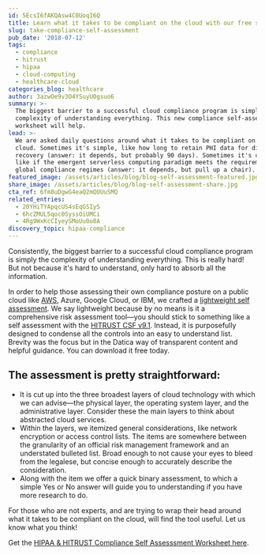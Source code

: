 ```yaml
---
id: 5EcsI6fAKQAsw4C0UoqI6Q
title: Learn what it takes to be compliant on the cloud with our free self assessment
slug: take-compliance-self-assessment
pub_date: '2018-07-12'
tags:
  - compliance
  - hitrust
  - hipaa
  - cloud-computing
  - healthcare-cloud
categories_blog: healthcare
author: 3azwOe9v3O4YSuyU0gsuo6
summary: >-
  The biggest barrier to a successful cloud compliance program is simply the
  complexity of understanding everything. This new compliance self-assessment
  worksheet will help.
lead: >-
  We are asked daily questions around what it takes to be compliant on the
  cloud. Sometimes it's simple, like how long to retain PHI data for disaster
  recovery (answer: it depends, but probably 90 days). Sometimes it's complex,
  like if the emergent serverless computing paradigm meets the requirements of
  global compliance regimes (answer: it depends, but pull up a chair).
featured_image: /assets/articles/blog/blog-self-assessment-featured.jpg
share_image: /assets/articles/blog/blog-self-assessment-share.jpg
cta_ref: 6fm8uDgwG4eaQ2mQUUuSMQ
related_entries:
  - 20YHiTYApqcUS4sEqGSIyS
  - 6hcZMUL5qoc0SyssOiUMCi
  - 4Rg9WxKcCIyeySMoUu0o8A
discovery_topic: hipaa-compliance
---
```


Consistently, the biggest barrier to a successful cloud compliance program is simply the complexity of understanding everything. This is really hard! But not because it's hard to understand, only hard to absorb all the information.

In order to help those assessing their own compliance posture on a public cloud like [AWS](https://datica.com/discover/aws-hipaa/), Azure, Google Cloud, or IBM, we crafted a [lightweight self assessment](https://content.datica.com/hipaa-hitrust-self-assessment). We say lightweight because by no means is it a comprehensive risk assessment tool—you should stick to something like a self assessment with the [HITRUST CSF v9.1](https://datica.com/blog/hitrust-csf-certification-round-3/). Instead, it is purposefully designed to condense all the controls into an easy to understand list. Brevity was the focus but in the Datica way of transparent content and helpful guidance. You can download it free today.

## The assessment is pretty straightforward:

* It is cut up into the three broadest layers of cloud technology with which we can advise—the physical layer, the operating system layer, and the administrative layer. Consider these the main layers to think about abstracted cloud services.
* Within the layers, we itemized general considerations, like network encryption or access control lists. The items are somewhere between the granularity of an official risk management framework and an understated bulleted list. Broad enough to not cause your eyes to bleed from the legalese, but concise enough to accurately describe the consideration.
* Along with the item we offer a quick binary assessment, to which a simple Yes or No answer will guide you to understanding if you have more research to do.

For those who are not experts, and are trying to wrap their head around what it takes to be compliant on the cloud, will find the tool useful. Let us know what you think!

Get the [HIPAA & HITRUST Compliance Self Assesssment Worksheet here](https://content.datica.com/hipaa-hitrust-self-assessment).

  